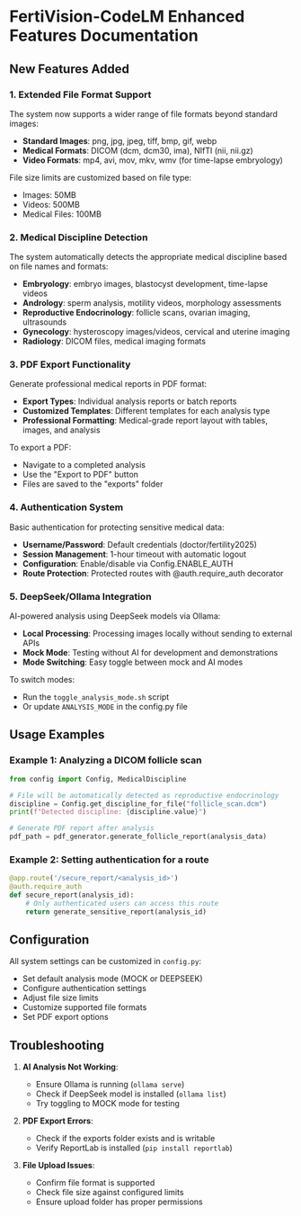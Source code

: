 # FertiVision-CodeLM Enhanced Features Documentation

## New Features Added

### 1. Extended File Format Support
The system now supports a wider range of file formats beyond standard images:

- **Standard Images**: png, jpg, jpeg, tiff, bmp, gif, webp
- **Medical Formats**: DICOM (dcm, dcm30, ima), NIfTI (nii, nii.gz)
- **Video Formats**: mp4, avi, mov, mkv, wmv (for time-lapse embryology)

File size limits are customized based on file type:
- Images: 50MB
- Videos: 500MB
- Medical Files: 100MB

### 2. Medical Discipline Detection
The system automatically detects the appropriate medical discipline based on file names and formats:

- **Embryology**: embryo images, blastocyst development, time-lapse videos
- **Andrology**: sperm analysis, motility videos, morphology assessments
- **Reproductive Endocrinology**: follicle scans, ovarian imaging, ultrasounds
- **Gynecology**: hysteroscopy images/videos, cervical and uterine imaging
- **Radiology**: DICOM files, medical imaging formats

### 3. PDF Export Functionality
Generate professional medical reports in PDF format:

- **Export Types**: Individual analysis reports or batch reports
- **Customized Templates**: Different templates for each analysis type
- **Professional Formatting**: Medical-grade report layout with tables, images, and analysis

To export a PDF:
- Navigate to a completed analysis
- Use the "Export to PDF" button
- Files are saved to the "exports" folder

### 4. Authentication System
Basic authentication for protecting sensitive medical data:

- **Username/Password**: Default credentials (doctor/fertility2025)
- **Session Management**: 1-hour timeout with automatic logout
- **Configuration**: Enable/disable via Config.ENABLE_AUTH
- **Route Protection**: Protected routes with @auth.require_auth decorator

### 5. DeepSeek/Ollama Integration
AI-powered analysis using DeepSeek models via Ollama:

- **Local Processing**: Processing images locally without sending to external APIs
- **Mock Mode**: Testing without AI for development and demonstrations
- **Mode Switching**: Easy toggle between mock and AI modes

To switch modes:
- Run the `toggle_analysis_mode.sh` script
- Or update `ANALYSIS_MODE` in the config.py file

## Usage Examples

### Example 1: Analyzing a DICOM follicle scan
```python
from config import Config, MedicalDiscipline

# File will be automatically detected as reproductive endocrinology
discipline = Config.get_discipline_for_file("follicle_scan.dcm")
print(f"Detected discipline: {discipline.value}")

# Generate PDF report after analysis
pdf_path = pdf_generator.generate_follicle_report(analysis_data)
```

### Example 2: Setting authentication for a route
```python
@app.route('/secure_report/<analysis_id>')
@auth.require_auth
def secure_report(analysis_id):
    # Only authenticated users can access this route
    return generate_sensitive_report(analysis_id)
```

## Configuration

All system settings can be customized in `config.py`:

- Set default analysis mode (MOCK or DEEPSEEK)
- Configure authentication settings
- Adjust file size limits
- Customize supported file formats
- Set PDF export options

## Troubleshooting

1. **AI Analysis Not Working**: 
   - Ensure Ollama is running (`ollama serve`)
   - Check if DeepSeek model is installed (`ollama list`)
   - Try toggling to MOCK mode for testing

2. **PDF Export Errors**:
   - Check if the exports folder exists and is writable
   - Verify ReportLab is installed (`pip install reportlab`)

3. **File Upload Issues**:
   - Confirm file format is supported
   - Check file size against configured limits
   - Ensure upload folder has proper permissions
